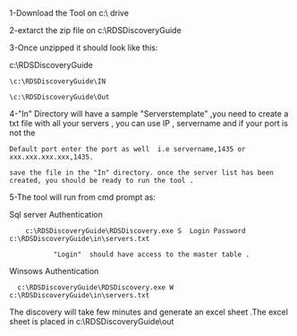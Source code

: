 1-Download the Tool on c:\ drive 

2-extarct the zip file on c:\RDSDiscoveryGuide

3-Once unzipped it should look like this:

c:\RDSDiscoveryGuide

    \c:\RDSDiscoveryGuide\IN
    
    \c:\RDSDiscoveryGuide\Out
    
4-"In" Directory will have a sample  "Serverstemplate" ,you need to create a txt file with all your servers , you can use IP , servername and if your port is not the 

    Default port enter the port as well  i.e servername,1435 or xxx.xxx.xxx.xxx,1435.

    save the file in the "In" directory. once the server list has been created, you should be ready to run the tool .

5-The tool will run from cmd prompt  as:

  Sql server Authentication 

	    c:\RDSDiscoveryGuide\RDSDiscovery.exe S  Login Password c:\RDSDiscoveryGuide\in\servers.txt
  
			   "Login"  should have access to the master table .
      
  Winsows Authentication 	

      c:\RDSDiscoveryGuide\RDSDiscovery.exe W c:\RDSDiscoveryGuide\in\servers.txt
    
The discovery will take few minutes and generate an excel sheet .The excel sheet is placed in c:\RDSDiscoveryGuide\out


    
